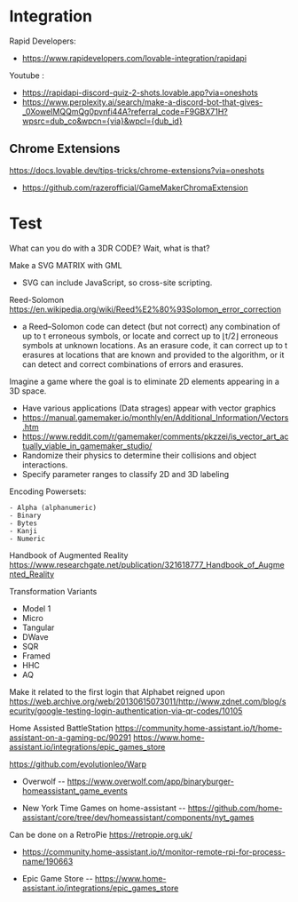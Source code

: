 

# Integration

Rapid Developers:
- https://www.rapidevelopers.com/lovable-integration/rapidapi


Youtube :
- https://rapidapi-discord-quiz-2-shots.lovable.app?via=oneshots
- https://www.perplexity.ai/search/make-a-discord-bot-that-gives-_0XoweIMQQmQg0pvnfi44A?referral_code=F9GBX71H?wpsrc=dub_co&wpcn={via}&wpcl={dub_id}


## Chrome Extensions
https://docs.lovable.dev/tips-tricks/chrome-extensions?via=oneshots
- https://github.com/razerofficial/GameMakerChromaExtension


# Test 

What can you do with a 3DR CODE? Wait, what is that?

Make a SVG MATRIX with GML
- SVG can include JavaScript, so cross-site scripting.

Reed-Solomon https://en.wikipedia.org/wiki/Reed%E2%80%93Solomon_error_correction
- a Reed–Solomon code can detect (but not correct) any combination of up to t erroneous symbols, or locate and correct up to ⌊t/2⌋ erroneous symbols at unknown locations. As an erasure code, it can correct up to t erasures at locations that are known and provided to the algorithm, or it can detect and correct combinations of errors and erasures.

Imagine a game where the goal is to eliminate 2D elements appearing in a 3D space.
- Have various applications (Data strages) appear with vector graphics 
- https://manual.gamemaker.io/monthly/en/Additional_Information/Vectors.htm
- https://www.reddit.com/r/gamemaker/comments/pkzzei/is_vector_art_actually_viable_in_gamemaker_studio/
- Randomize their physics to determine their collisions and object interactions.
- Specify parameter ranges to classify 2D and 3D labeling

Encoding Powersets:
```
- Alpha (alphanumeric)
- Binary
- Bytes
- Kanji
- Numeric
```

Handbook of Augmented Reality
https://www.researchgate.net/publication/321618777_Handbook_of_Augmented_Reality

Transformation Variants
- Model 1
- Micro
- Tangular
- DWave
- SQR
- Framed
- HHC
- AQ

Make it related to the first login that Alphabet reigned upon https://web.archive.org/web/20130615073011/http://www.zdnet.com/blog/security/google-testing-login-authentication-via-qr-codes/10105


Home Assisted BattleStation
https://community.home-assistant.io/t/home-assistant-on-a-gaming-pc/90291
https://www.home-assistant.io/integrations/epic_games_store

https://github.com/evolutionleo/Warp

- Overwolf
-- https://www.overwolf.com/app/binaryburger-homeassistant_game_events

- New York Time Games on home-assistant
-- https://github.com/home-assistant/core/tree/dev/homeassistant/components/nyt_games

Can be done on a RetroPie https://retropie.org.uk/
- https://community.home-assistant.io/t/monitor-remote-rpi-for-process-name/190663

- Epic Game Store
-- https://www.home-assistant.io/integrations/epic_games_store






